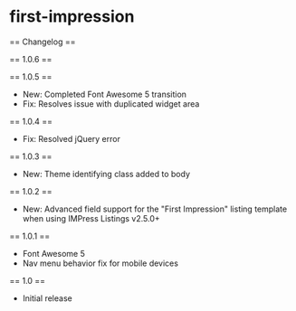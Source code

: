 # first-impression

== Changelog ==

== 1.0.6 ==

== 1.0.5 ==
* New: Completed Font Awesome 5 transition
* Fix: Resolves issue with duplicated widget area

== 1.0.4 ==
* Fix: Resolved jQuery error

== 1.0.3 ==
* New: Theme identifying class added to body

== 1.0.2 ==
* New: Advanced field support for the "First Impression" listing template when using IMPress Listings v2.5.0+

== 1.0.1 ==
* Font Awesome 5
* Nav menu behavior fix for mobile devices

== 1.0 ==
* Initial release
